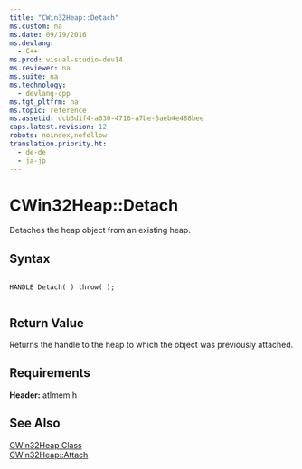 ```yaml
---
title: "CWin32Heap::Detach"
ms.custom: na
ms.date: 09/19/2016
ms.devlang: 
  - C++
ms.prod: visual-studio-dev14
ms.reviewer: na
ms.suite: na
ms.technology: 
  - devlang-cpp
ms.tgt_pltfrm: na
ms.topic: reference
ms.assetid: dcb3d1f4-a030-4716-a7be-5aeb4e488bee
caps.latest.revision: 12
robots: noindex,nofollow
translation.priority.ht: 
  - de-de
  - ja-jp
---
```

# CWin32Heap::Detach
Detaches the heap object from an existing heap.  
  
## Syntax  
  
```  
  
HANDLE Detach( ) throw( );  
  
```  
  
## Return Value  
 Returns the handle to the heap to which the object was previously attached.  
  
## Requirements  
 **Header:** atlmem.h  
  
## See Also  
 [CWin32Heap Class](../vs140/CWin32Heap-Class.md)   
 [CWin32Heap::Attach](../vs140/CWin32Heap--Attach.md)
